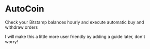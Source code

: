 # AutoCoin
Check your Bitstamp balances hourly and execute automatic buy and withdraw orders

I will make this a little more user friendly by adding a guide later, don't worry!
